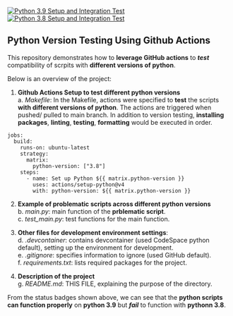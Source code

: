 [![Python 3.9 Setup and Integration Test](https://github.com/nogibjj/VersionTest_YCLiu/actions/workflows/TestPython39.yml/badge.svg)](https://github.com/nogibjj/VersionTest_YCLiu/actions/workflows/TestPython39.yml)
[![Python 3.8 Setup and Integration Test](https://github.com/nogibjj/VersionTest_YCLiu/actions/workflows/TestPython38.yml/badge.svg)](https://github.com/nogibjj/VersionTest_YCLiu/actions/workflows/TestPython38.yml)

## Python Version Testing Using Github Actions

This repository demonstrates how to **leverage GitHub actions** to _**test**_ compatibility of scrpits with **different versions of python**.

Below is an overview of the project:

1. **Github Actions Setup to test different python versions**
  <br>a. _Makefile_: In the Makefile, actions were specified to **test** the scripts **with different versions of python**. The actions are triggered when pushed/ pulled to main branch. In addition to version testing, **installing packages**, **linting**, **testing**, **formatting** would be executed in order.

```
jobs:
  build:
    runs-on: ubuntu-latest
    strategy:
      matrix:
        python-version: ["3.8"]
    steps:
      - name: Set up Python ${{ matrix.python-version }}
        uses: actions/setup-python@v4
        with: python-version: ${{ matrix.python-version }}
```
2. **Example of problematic scripts across different python versions**
   <br>b. _main.py_: main function of the **prblematic script**.
   <br>c. _test_main.py_: test functions for the main function.

3. **Other files for development environment settings**:
  <br>d. _.devcontainer_: contains devcontainer (used CodeSpace python default), setting up the environment for development.
  <br>e. _.gitignore_: specifies information to ignore (used GitHub default).
  <br>f. _requirements.txt_: lists required packages for the project.

4. **Description of the project**
   <br>g. _README.md_: THIS FILE, explaining the purpose of the directory.

From the status badges shown above, we can see that the **python scripts can function properly** on **python 3.9** but _**fail**_ to function with **pythonn 3.8**.


